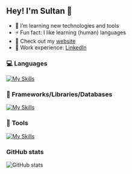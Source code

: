 ## Hey! I'm Sultan 👋

* 🌱 I’m learning new technologies and tools
* ⚡ Fun fact: I like learning (human) languages
* 🚀 Check out my [website](https://sultanbadri.vercel.app/)
* 💼 Work experience: [LinkedIn](https://www.linkedin.com/in/sultanbadri/)

### 💻 Languages
[![My Skills](https://skillicons.dev/icons?i=ts,js,py,java,go,html,css)](https://skillicons.dev)

### 🧰 Frameworks/Libraries/Databases
[![My Skills](https://skillicons.dev/icons?i=react,nodejs,express,mongodb,nextjs,graphql,angular,vue,svelte,jest,redux,sass)](https://skillicons.dev)

### 🔧 Tools
[![My Skills](https://skillicons.dev/icons?i=git,webpack,docker)](https://skillicons.dev)

### GitHub stats
![GitHub stats](https://github-readme-stats.zohan.tech/api?username=SultanBadri&show_icons=true&theme=react&&hide_border=true)
